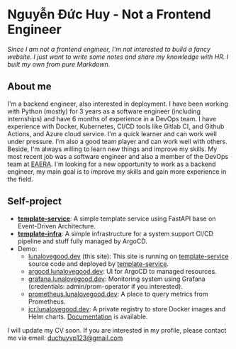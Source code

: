 # Nguyễn Đức Huy - Not a Frontend Engineer

*Since I am not a frontend engineer, I'm not interested to build a fancy website. I just want to write some notes and share my knowledge with HR. I built my own from pure Markdown.*

## About me

I'm a backend engineer, also interested in deployment. I have been working with Python (mostly) for 3 years as a software engineer (including internships) and have 6 months of experience in a DevOps team. I have experience with Docker, Kubernetes, CI/CD tools like Gitlab CI, and Github Actions, and Azure cloud service. I'm a quick learner and can work well under pressure. I'm also a good team player and can work well with others. Beside, I'm always willing to learn new things and improve my skills.
My most recent job was a software engineer and also a member of the DevOps team at [EAERA](https://eaera.com/). I'm looking for a new opportunity to work as a backend engineer, my main goal is to improve my skills and gain more experience in the field.

## Self-project

- **[template-service](https://github.com/duchuyvp/template-service)**: A simple template service using FastAPI base on Event-Driven
Architecture.
- **[template-infra](https://github.com/duchuyvp/template-infra)**: A simple infrastructure for a system support CI/CD pipeline and stuff fully managed by ArgoCD.
- Demo:
  - [lunalovegood.dev](https://lunalovegood.dev/) (this site): This site is running on [template-service](https://github.com/duchuyvp/template-service) source code and deployed by [template-service](https://github.com/duchuyvp/template-service).
  - [argocd.lunalovegood.dev](https://argocd.lunalovegood.dev/): UI for ArgoCD to managed resources.
  - [grafana.lunalovegood.dev](https://grafana.lunalovegood.dev/): Monitoring system using Grafana (credentials: admin/prom-operator if you interested).
  - [prometheus.lunalovegood.dev](https://prometheus.lunalovegood.dev/): A place to query metrics from Prometheus.
  - [jcr.lunalovegood.dev](https://jcr.lunalovegood.dev/): A private registry to store Docker images and Helm charts. [Documentation](https://github.com/duchuyvp/template-infra/blob/master/docs/container-registry.md) is available.

I will update my CV soon. If you are interested in my profile, please contact me via email: [duchuyvp123@gmail.com](mailto:duchuyvp123@gmail.com)
<!-- ## Education

- **High School** at [HSGS - Nguyen Du](http://c3nguyendu.daklak.edu.vn/), Đắk Lắk, Vietnam (2016 - 2019)
- **Bachelor of Computer Science** at [Hanoi University of Science](https://www.hus.edu.vn/), Ha Noi, Vietnam (2019 - 2023)

## Skills

- **Programming languages**: Python, Bash, SQL, C++
- **CI/CD**: Docker, Kubernetes, Gitlab CI, Github Actions, ArgoCD, Git
- **Database**: MySQL, PostgreSQL, Clickhouse
- **Cloud service**: Azure
- **System**: Linux

## Experience

- **Software Engineer** at [EAERA](https://eaera.com/) (2020 - 2021) -->
